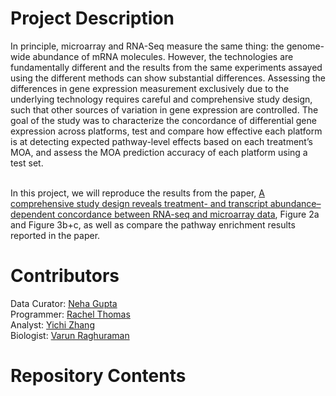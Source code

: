 # Project Description

In principle, microarray and RNA-Seq measure the same thing: the genome-wide abundance of mRNA molecules. However, the technologies are fundamentally different and the results from the same experiments assayed using the different methods can show substantial differences. Assessing the differences in gene expression measurement exclusively due to the underlying technology requires careful and comprehensive study design, such that other sources of variation in gene expression are controlled. The goal of the study was to characterize the concordance of differential gene expression across platforms, test and compare how effective each platform is at detecting expected pathway-level effects based on each treatment’s MOA, and assess the MOA prediction accuracy of each platform using a test set. <br /><br />

In this project, we will reproduce the results from the paper, [A comprehensive study design reveals treatment- and transcript abundance–dependent concordance between RNA-seq and microarray data](https://www.ncbi.nlm.nih.gov/pmc/articles/PMC4243706/), Figure 2a and Figure 3b+c, as well as compare the pathway enrichment results reported in the paper.

# Contributors

Data Curator: [Neha Gupta](https://github.com/neha163)<br />
Programmer: [Rachel Thomas](https://github.com/RaePayne03)<br />
Analyst: [Yichi Zhang](https://github.com/MogicianEik)<br />
Biologist: [Varun Raghuraman](https://github.com/vrvarun)<br />

# Repository Contents
